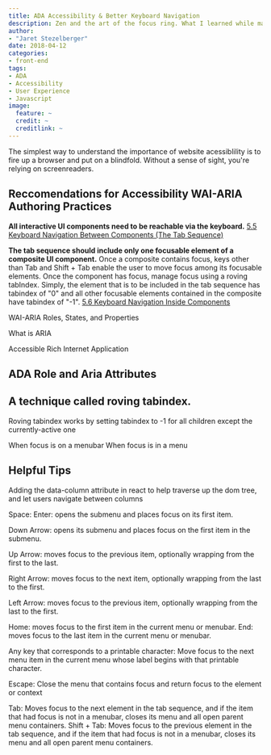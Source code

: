 ```yaml
---
title: ADA Accessibility & Better Keyboard Navigation
description: Zen and the art of the focus ring. What I learned while making our navigation more accessible with a keyboard.
author: 
- "Jaret Stezelberger"
date: 2018-04-12
categories:
- front-end
tags: 
- ADA
- Accessibility
- User Experience
- Javascript
image:
  feature: ~
  credit: ~
  creditlink: ~
---
```


The simplest way to understand the importance of website acessiblility is to fire up a browser and put on a blindfold. Without a sense of sight, you're relying on screenreaders.


## Reccomendations for Accessibility WAI-ARIA Authoring Practices

**All interactive UI components need to be reachable via the keyboard.**
[5.5 Keyboard Navigation Between Components (The Tab Sequence)](https://www.w3.org/TR/wai-aria-practices-1.1/#kbd_general_between)

**The tab sequence should include only one focusable element of a composite UI component.**
Once a composite contains focus, keys other than Tab and Shift + Tab enable the user to move focus among its focusable elements. Once the component has focus, manage focus using a roving tabIndex. Simply, the element that is to be included in the tab sequence has tabindex of "0" and all other focusable elements contained in the composite have tabindex of "-1".
[5.6 Keyboard Navigation Inside Components](https://www.w3.org/TR/wai-aria-practices-1.1/#kbd_general_within)



WAI-ARIA Roles, States, and Properties


What is ARIA

Accessible Rich Internet Application


## ADA Role and Aria Attributes 


## A technique called roving tabindex.
Roving tabindex works by setting tabindex to -1 for all children except the currently-active one


When focus is on a menubar
When focus is in a menu



## Helpful Tips
Adding the data-column attribute in react to help traverse up the dom tree, and let users navigate between columns



Space:
Enter: opens the submenu and places focus on its first item.

Down Arrow: opens its submenu and places focus on the first item in the submenu.

Up Arrow: moves focus to the previous item, optionally wrapping from the first to the last.

Right Arrow: moves focus to the next item, optionally wrapping from the last to the first.

Left Arrow: moves focus to the previous item, optionally wrapping from the last to the first.

Home: moves focus to the first item in the current menu or menubar.
End: moves focus to the last item in the current menu or menubar.

Any key that corresponds to a printable character: Move focus to the next menu item in the current menu whose label begins with that printable character.

Escape: Close the menu that contains focus and return focus to the element or context

Tab: Moves focus to the next element in the tab sequence, and if the item that had focus is not in a menubar, closes its menu and all open parent menu containers.
Shift + Tab: Moves focus to the previous element in the tab sequence, and if the item that had focus is not in a menubar, closes its menu and all open parent menu containers.